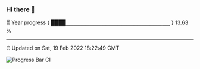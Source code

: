 ### Hi there 👋

⏳ Year progress { ████▁▁▁▁▁▁▁▁▁▁▁▁▁▁▁▁▁▁▁▁▁▁▁▁▁▁ } 13.63 %

---

⏰ Updated on Sat, 19 Feb 2022 18:22:49 GMT

![Progress Bar CI](https://github.com/ZhaoGui/ZhaoGui/workflows/Progress%20Bar%20CI/badge.svg)
